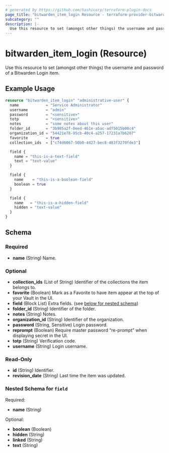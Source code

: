 ```yaml
---
# generated by https://github.com/hashicorp/terraform-plugin-docs
page_title: "bitwarden_item_login Resource - terraform-provider-bitwarden"
subcategory: ""
description: |-
  Use this resource to set (amongst other things) the username and password of a Bitwarden Login item.
---
```


# bitwarden_item_login (Resource)

Use this resource to set (amongst other things) the username and password of a Bitwarden Login item.

## Example Usage

```terraform
resource "bitwarden_item_login" "administrative-user" {
  name            = "Service Administrator"
  username        = "admin"
  password        = "<sensitive>"
  totp            = "<sensitive>"
  notes           = "some notes about this user"
  folder_id       = "3b985a2f-0eed-461e-a5ac-adf5015b00c4"
  organization_id = "54421e78-95cb-40c4-a257-17231a7b6207"
  favorite        = true
  collection_ids  = ["c74d6067-50b0-4427-bec8-483f3270fde3"]

  field {
    name = "this-is-a-text-field"
    text = "text-value"
  }

  field {
    name    = "this-is-a-boolean-field"
    boolean = true
  }

  field {
    name   = "this-is-a-hidden-field"
    hidden = "text-value"
  }
}
```

<!-- schema generated by tfplugindocs -->
## Schema

### Required

- **name** (String) Name.

### Optional

- **collection_ids** (List of String) Identifier of the collections the item belongs to.
- **favorite** (Boolean) Mark as a Favorite to have item appear at the top of your Vault in the UI.
- **field** (Block List) Extra fields. (see [below for nested schema](#nestedblock--field))
- **folder_id** (String) Identifier of the folder.
- **notes** (String) Notes.
- **organization_id** (String) Identifier of the organization.
- **password** (String, Sensitive) Login password.
- **reprompt** (Boolean) Require master password “re-prompt” when displaying secret in the UI.
- **totp** (String) Verification code.
- **username** (String) Login username.

### Read-Only

- **id** (String) Identifier.
- **revision_date** (String) Last time the item was updated.

<a id="nestedblock--field"></a>
### Nested Schema for `field`

Required:

- **name** (String)

Optional:

- **boolean** (Boolean)
- **hidden** (String)
- **linked** (String)
- **text** (String)


